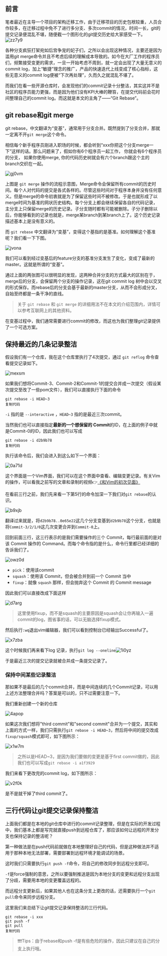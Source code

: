 ## 前言

笔者最近在主导一个项目的架构迁移工作，由于迁移项目的历史包袱较重，人员合作较多，在迁移过程中免不了进行多分支、多次commit的情况，时间一长，git的提交记录便混乱不堪，随便截一个图形化的git提交历史给大家感受一下。
![zz7y9](assets/zz7y9.webp)

各种分支疯狂打架宛如后宫争宠的妃子们，之所以会出现这种情况，主要还是因为滥用git merge命令并且不考虑后续的理解成本导致的。如今在大厂工作的程序员们，频繁接受变更的需求，一旦一开始考虑不周到，就一定会出现了大量无意义的commit log，加上“敏捷”理念的推广，产品的快速迭代上线变成了核心指标，这些无意义的commit log便被“下次再处理”，久而久之就混乱不堪了。

而我们在看一些开源仓库时，会发现他们的commit记录十分整洁，其实这并不是社区的程序员能力更强，而是因为他们没有KPI大棒的鞭笞，在提交代码前会花时间整理自己的commit log。而这就是本文的主角了——“Git Rebase”。

## git rebase和git merge

git rebase，中文翻译为“变基”，通常用于分支合并。既然提到了分支合并，那就一定离不开`git merge`这个命令。

相信每个新手程序员刚进入职场的时候，都会听到“xxx你把这个分支merge一下”这样的话。那么问题来了，假如你有6个程序员一起工作， 你就会有6个程序员的分支， 如果你使用merge, 你的代码历史树就会有六个branch跟这个主的branch交织在一起。

![gj0vm](assets/gj0vm.webp)

上图是 `git merge` 操作的流程示意图，Merge命令会保留所有commit的历史时间。每个人对代码的提交是各式各样的。尽管这些时间对于程序本身并没有任何意义。但是merge的命令初衷就是为了保留这些时间不被修改。于是也就形成了以merge时间为基准的网状历史结构。每个分支上都会继续保留各自的代码记录，主分支上只保留merge的历史记录。子分支随时都有可能被删除。子分子删除以后，你能够看到的记录也就是，merge某branch到某branch上了。这个历史记录描述基本上是没有意义的。

而 `git rebase` 中文翻译为“变基”，变得这个基指的是基准。如何理解这个基准呢？我们看一下下图。

![jvona](assets/jvona.webp)

我们可以看到经过变基后的feature分支的基准分支发生了变化，变成了最新的master。这就是所谓的“变基”。

通过上面的两张图可以很明显的发现，这两种合并分支的方式最大的区别在于，merge后的分支，会保留两个分支的操作记录，这在git commit log 树中会以交叉的形式保存。而rebase后的分支会基于最新的master分支，从而不会形成分叉，自始至终都是一条干净的直线。

> 关于 `git rebase` 和 `git merge` 的详细用法不在本文的介绍范围内，详情可以参考互联网上的其他资料。

在变基过程中，我们通常需要进行commit的修改，而这也为我们整理git记录提供了一个可选方案。

## 保持最近的几条记录整洁

假设我们有一个仓库，我在这个仓库里执行了4次提交，通过 `git reflog` 命令查看提交记录如下。

![mexsm](assets/mexsm.webp)

如果我们想将Commit-3、Commit-2和Commit-1的提交合并成一次提交（假设某次提交至改了一些pom文件），我们可以直接执行下面的命令

```
git rebase -i HEAD~3
复制代码
```

`-i` 指的是 `--interactive` ，`HEAD~3` 指的是最近三次commit。

当然我们也可以直接指定**最新的一个想保留的 Commit**的ID，在上面的例子中就是Commit-0的ID，因此我们也可以写成

```
git rebase -i d2b9b78
复制代码
```

执行该命令后，我们会进入到这么如下一个界面：

![0a71d](assets/0a71d.webp)

这个界面是一个Vim界面，我们可以在这个界面中查看、编辑变更记录。有关Vim的操作，可以看我之前写的文章和录制的视频👉[《和Vim的初次见面》](https://link.juejin.cn/?target=https%3A%2F%2Fmp.weixin.qq.com%2Fs%2FaHg6t4KbMem5-1oIRyWHNQ "https://mp.weixin.qq.com/s/aHg6t4KbMem5-1oIRyWHNQ")

在看前三行之前，我们先来看一下第5行的命令加深一下我们对`git rebase`的认识。

![b9xjb](assets/b9xjb.webp)

翻译过来就是，将`d2b9b78..0e65e22`这几个分支变基到`d2b9b78`这个分支，也就是将`Commit-3/2/1/0`这几次变更合并到`Commit-0`上。

回到前面三行，这三行表示的是我们需要操作的三个 Commit，每行最前面的是对该 Commit 操作的 Command。而每个命令指的是什么，命令行里都已经详细的告诉我们了。

![owz0d](assets/owz0d.webp)

-   `pick`：使用该commit
-   `squash`：使用该 Commit，但会被合并到前一个 Commit 当中
-   `fixup`：就像 `squash` 那样，但会抛弃这个 Commit 的 Commit message

因此我们可以直接改成下面这样

![d7arg](assets/d7arg.webp)

> 这里使用fixup，而不是squash的主要原因是squash会让你再输入一遍commit的log，图省事的话，可以无脑选择fixup模式。

然后执行`:wq`退出vim编辑器，我们可以看到控制台已经输出Successful了。

![x7zba](assets/x7zba.webp)

这个时候我们再来看下log 记录，执行`git log --oneline`![1i0yz](assets/1i0yz.webp)

于是最近三次的提交记录就被合并成一条提交记录了。

### 保持中间某些记录整洁

那如果不是最后的几个commit合并，而是中间连续的几个Commit记录，可以用上述方法整理合并吗？答案是可以的，只不过需要注意一下。

我们重新创建一个新的仓库

![4apop](assets/4apop.webp)

如果这次我们想将"third commit"和"second commit"合并为一个提交，其实和上面的方式一样，我们只需执行`git rebase -i HEAD~3`，然后将中间的提交改成`fixup/squash`模式即可，如下图所示：

![x1w7m](assets/x1w7m.webp)

> 之所以是HEAD~3，是因为我们要做的变更是基于first commit做的，因此我们也可以写成`git rebase -i a1f3929`

我们来看下更改完的commit log，如下图所示：

![v2f0k](assets/v2f0k.webp)

是不是就干掉了third commit了。

## 三行代码让git提交记录保持整洁

上面我们都是在本地的git仓库中进行的commit记录整理，但是在实际的开发过程中，我们基本上都是写完就直接push到远程仓库了，那应该如何让远程的开发分支也保持记录的整洁呢？

第一种做法是在push代码前就做在本地整理好自己的代码，但是这种做法并不适用于那种本地无法部署，需要部署到远程环境才能调试的场景。

这时我们只需要执行`git push -f`命令，将自己的修改同步到远程分支即可。

`-f`是force强制的意思，之所以要强制推送是因为本地分支的变更和远程分支出现了分歧，需要用本地的变更覆盖远程的。

而远程分支更新后，如果其他人也在这条分支上更改的话，还需要执行一个`git pull`命令来同步远程分支。

这里我们来总结下让git提交记录保持整洁的三行代码。

```
git rebase -i xxx
git push -f
git pull
复制代码
```

> ❗️❗️❗️Tips：由于rebase和push -f是有些危险的操作，因此只建议在自己的分支上执行哦。